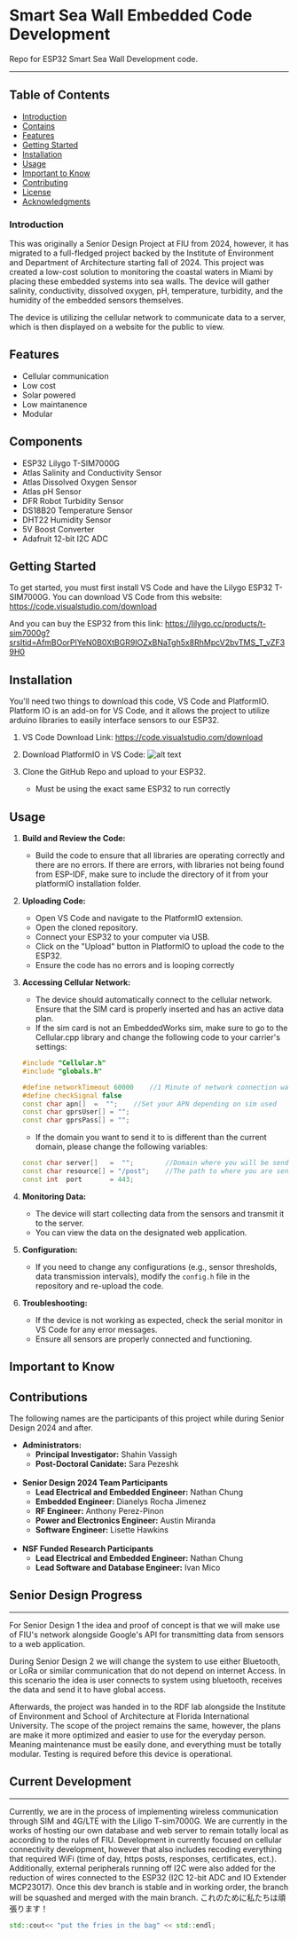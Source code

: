 # Smart Sea Wall Embedded Code Development
Repo for ESP32 Smart Sea Wall Development code.  
***

## Table of Contents
- [Introduction](#introduction)
- [Contains](#contains)
- [Features](#features)
- [Getting Started](#getting-started)
- [Installation](#installation)
- [Usage](#usage)
- [Important to Know](#important-to-know)
- [Contributing](#contributing)
- [License](#license)
- [Acknowledgments](#acknowledgments)

### Introduction
This was originally a Senior Design Project at FIU from 2024, however, it has migrated to a full-fledged project backed by the Institute of Environment and Department of Architecture starting fall of 2024. This project was created a low-cost solution to monitoring the coastal waters in Miami by placing these embedded systems into sea walls. The device will gather salinity, conductivity, dissolved oxygen, pH, temperature, turbidity, and the humidity of the embedded sensors themselves.

The device is utilizing the cellular network to communicate data to a server, which is then displayed on a website for the public to view.

## Features
- Cellular communication
- Low cost
- Solar powered
- Low maintanence
- Modular

## Components
- ESP32 Lilygo T-SIM7000G
- Atlas Salinity and Conductivity Sensor
- Atlas Dissolved Oxygen Sensor
- Atlas pH Sensor
- DFR Robot Turbidity Sensor
- DS18B20 Temperature Sensor
- DHT22 Humidity Sensor
- 5V Boost Converter
- Adafruit 12-bit I2C ADC

## Getting Started
To get started, you must first install VS Code and have the Lilygo ESP32 T-SIM7000G. You can download VS Code from this website: https://code.visualstudio.com/download 

And you can buy the ESP32 from this link: https://lilygo.cc/products/t-sim7000g?srsltid=AfmBOorPlYeN0B0XtBGR9IOZxBNaTgh5x8RhMpcV2bvTMS_T_vZF39H0

## Installation
You'll need two things to download this code, VS Code and PlatformIO. Platform IO is an add-on for VS Code, and it allows the project to utilize arduino libraries to easily interface sensors to our ESP32. 

1. VS Code Download Link: https://code.visualstudio.com/download

2. Download PlatformIO in VS Code:
![alt text](image-1.png)

3. Clone the GitHub Repo and upload to your ESP32.
    - Must be using the exact same ESP32 to run correctly

## Usage
1. **Build and Review the Code:**
    - Build the code to ensure that all libraries are operating correctly and there are no errors. If there are errors, with libraries not being found from ESP-IDF, make sure to include the directory of it from your platformIO installation folder.

4. **Uploading Code:**
    - Open VS Code and navigate to the PlatformIO extension.
    - Open the cloned repository.
    - Connect your ESP32 to your computer via USB.
    - Click on the "Upload" button in PlatformIO to upload the code to the ESP32.
    - Ensure the code has no errors and is looping correctly

3. **Accessing Cellular Network:**
    - The device should automatically connect to the cellular network. Ensure that the SIM card is properly inserted and has an active data plan.
    - If the sim card is not an EmbeddedWorks sim, make sure to go to the Cellular.cpp library and change the following code to your carrier's settings:
    ```c++
    #include "Cellular.h"
    #include "globals.h"

    #define networkTimeout 60000    //1 Minute of network connection waiting
    #define checkSignal false
    const char apn[]  =  "";    //Set your APN depending on sim used
    const char gprsUser[] = "";
    const char gprsPass[] = "";
    ```
    - If the domain you want to send it to is different than the current domain, please change the following variables:
    ```c++
    const char server[]   =  "";        //Domain where you will be sending/receiving data
    const char resource[] = "/post";    //The path to where you are sending the data
    const int  port       = 443;      
    ```

5. **Monitoring Data:**
    - The device will start collecting data from the sensors and transmit it to the server.
    - You can view the data on the designated web application.

6. **Configuration:**
    - If you need to change any configurations (e.g., sensor thresholds, data transmission intervals), modify the `config.h` file in the repository and re-upload the code.

7. **Troubleshooting:**
    - If the device is not working as expected, check the serial monitor in VS Code for any error messages.
    - Ensure all sensors are properly connected and functioning.

## Important to Know

## Contributions
The following names are the participants of this project while during Senior Design 2024 and after.

- **Administrators:**
    - **Principal Investigator:** Shahin Vassigh 
    - **Post-Doctoral Canidate:** Sara Pezeshk
    <br>
- **Senior Design 2024 Team Participants**
    - **Lead Electrical and Embedded Engineer:** Nathan Chung
    - **Embedded Engineer:** Dianelys Rocha Jimenez
    - **RF Engineer:** Anthony Perez-Pinon
    - **Power and Electronics Engineer:** Austin Miranda
    - **Software Engineer:** Lisette Hawkins
    <br>
- **NSF Funded Research Participants**
    - **Lead Electrical and Embedded Engineer:** Nathan Chung
    - **Lead Software and Database Engineer:** Ivan Mico


## Senior Design Progress
***
For Senior Design 1 the idea and proof of concept is that we will make use of FIU's network alongside Google's API for transmitting data from sensors to a web application.

During Senior Design 2 we will change the system to use either Bluetooth, or LoRa or similar communication that do not depend on internet Access.
In this scenario the idea is user connects to system using bluetooth, receives the data and send it to have global access.

Afterwards, the project was handed in to the RDF lab alongside the Institute of Environment and School of Architecture at Florida International University. The scope of the project remains the same, however, the plans are make it more optimized and easier to use for the everyday person. Meaning maintenance must be easily done, and everything must be totally modular. Testing is required before this device is operational.

## Current Development
***
Currently, we are in the process of implementing wireless communication through SIM and 4G/LTE with the Liligo T-sim7000G. We are currently in the works of hosting our own database and web server to remain totally local as according to the rules of FIU. Development in currently focused on cellular connectivity development, however that also includes recoding everything that required WiFi (time of day, https posts, responses, certificates, ect.). Additionally, external peripherals running off I2C were also added for the reduction of wires connected to the ESP32 (I2C 12-bit ADC and IO Extender MCP23017). Once this dev branch is stable and in working order, the branch will be squashed and merged with the main branch. これのために私たちは頑張ります！

```c++
std::cout<< "put the fries in the bag" << std::endl;
```